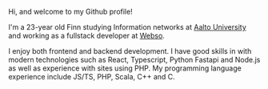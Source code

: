 Hi, and welcome to my Github profile!

I'm a 23-year old Finn studying Information networks at [Aalto University](https://www.aalto.fi/en) and working as a fullstack developer at [Webso](https://www.webso.fi).

I enjoy both frontend and backend development. I have good skills in with modern technologies such as React, Typescript, Python Fastapi and Node.js as well as experience with sites using PHP.
My programming language experience include JS/TS, PHP, Scala, C++ and C.
